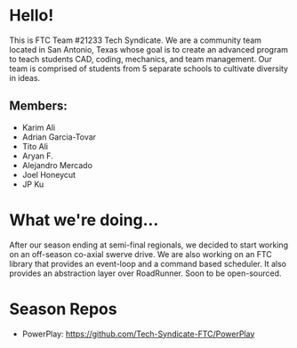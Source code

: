 # Hello!
This is FTC Team #21233 Tech Syndicate. We are a community team located in San Antonio, Texas whose goal is to create an advanced program to teach students CAD, coding, mechanics, and team management. Our team is comprised of students from 5 separate schools to cultivate diversity in ideas.

## Members:
- Karim Ali
- Adrian Garcia-Tovar 
- Tito Ali 
- Aryan F.
- Alejandro Mercado 
- Joel Honeycut
- JP Ku

# What we're doing...
After our season ending at semi-final regionals, we decided to start working on an off-season co-axial swerve drive.
We are also working on an FTC library that provides an event-loop and a command based scheduler. It also provides an abstraction layer over RoadRunner. Soon to be open-sourced.

# Season Repos
- PowerPlay: https://github.com/Tech-Syndicate-FTC/PowerPlay
